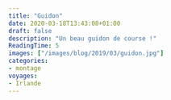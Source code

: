 ```yaml
---
title: "Guidon"
date: 2020-03-18T13:43:08+01:00
draft: false
description: "Un beau guidon de course !"
ReadingTime: 5
images: ["/images/blog/2019/03/guidon.jpg"]
categories:
- montage
voyages:
- Irlande
---
```


